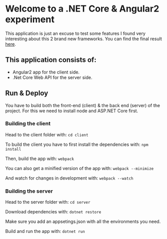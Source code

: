 # Welcome to a .NET Core & Angular2 experiment

This application is just an excuse to test some features I found very interesting about this 2 brand new frameworks. You can find the final result [here](http://samitier.azurewebsites.net/).

## This application consists of:

*   Angular2 app for the client side.
*   .Net Core Web API for the server side.

## Run & Deploy

You have to build both the front-end (client) & the back end (server) of the project. For this we need to install node and ASP.NET Core first.

### Building the client

Head to the client folder with:
`cd client`

To build the client you have to first install the dependencies with:
`npm install`

Then, build the app with:
`webpack`

You can also get a minified version of the app with:
`webpack --minimize`

And watch for changes in development with:
`webpack --watch`

### Building the server
Head to the server folder with:
`cd server`

Download dependencies with:
`dotnet restore`

Make sure you add an appsetings.json with all the environments you need.

Build and run the app with:
`dotnet run`

